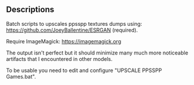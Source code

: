 ## Descriptions

Batch scripts to upscales ppsspp textures dumps using: https://github.com/JoeyBallentine/ESRGAN (required).

Require ImageMagick: https://imagemagick.org

The output isn't perfect but it should minimize many much more noticeable artifacts that I encountered in other models.

To be usable you need to edit and configure "UPSCALE PPSSPP Games.bat".

